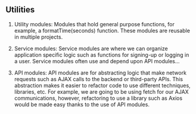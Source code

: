 ## Utilities

1. Utility modules: Modules that hold general purpose functions, for example, a formatTime(seconds) function. These modules are reusable in multiple projects.

2. Service modules: Service modules are where we can organize application specific logic such as functions for signing-up or logging in a user. Service modules often use and depend upon API modules...

3. API modules: API modules are for abstracting logic that make network requests such as AJAX calls to the backend or third-party APIs. This abstraction makes it easier to refactor code to use different techniques, libraries, etc. For example, we are going to be using fetch for our AJAX communications, however, refactoring to use a library such as Axios would be made easy thanks to the use of API modules.
